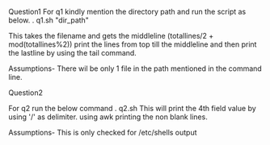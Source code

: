 Question1
For q1 kindly mention the directory path and run the script as below.
. q1.sh "dir_path"

This takes the filename and gets the middleline (totallines/2 + mod(totallines%2))
print the lines from top till the middleline and then print the lastline by using the tail command.

Assumptions- There wil be only 1 file in the path mentioned in the command line.

Question2

For q2 run the below command
. q2.sh
This will print the 4th field value by using '/' as delimiter.
using awk printing the non blank lines.

Assumptions- This is only checked for /etc/shells output


